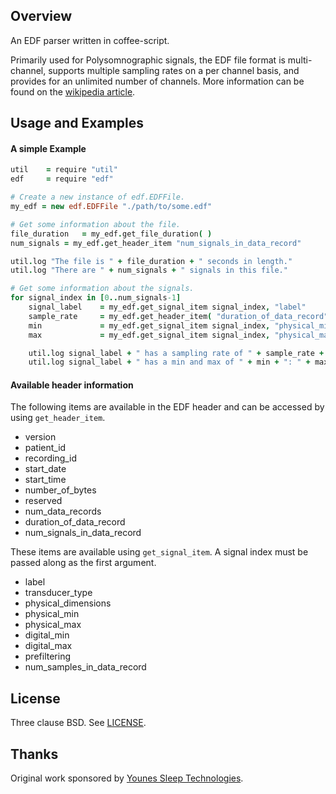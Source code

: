 ## Overview

An EDF parser written in coffee-script.

Primarily used for Polysomnographic signals, the EDF file format is multi-channel, supports multiple sampling rates on a per channel basis, and provides for an unlimited number of channels. More information can be found on the [wikipedia article](http://en.wikipedia.org/wiki/European_Data_Format).

## Usage and Examples

#### A simple Example
```CoffeeScript
util	= require "util"
edf		= require "edf"

# Create a new instance of edf.EDFFile.
my_edf = new edf.EDFFile "./path/to/some.edf"

# Get some information about the file.
file_duration	= my_edf.get_file_duration( )
num_signals	= my_edf.get_header_item "num_signals_in_data_record"

util.log "The file is " + file_duration + " seconds in length."
util.log "There are " + num_signals + " signals in this file."

# Get some information about the signals.
for signal_index in [0..num_signals-1]
	signal_label	= my_edf.get_signal_item signal_index, "label"
	sample_rate		= my_edf.get_header_item( "duration_of_data_record" ) / my_edf.get_signal_item( signal_index, "num_samples_in_data_record" )
	min				= my_edf.get_signal_item signal_index, "physical_min"
	max				= my_edf.get_signal_item signal_index, "physical_max"

	util.log signal_label + " has a sampling rate of " + sample_rate + " Hz."
	util.log signal_label + " has a min and max of " + min + ": " + max  + "."
```

#### Available header information

The following items are available in the EDF header and can be accessed by using ``get_header_item``.
 * version
 * patient_id
 * recording_id
 * start_date
 * start_time
 * number_of_bytes
 * reserved
 * num_data_records
 * duration_of_data_record
 * num_signals_in_data_record
 
These items are available using ``get_signal_item``. A signal index must be passed along as the first argument.
 * label
 * transducer_type
 * physical_dimensions
 * physical_min
 * physical_max
 * digital_min
 * digital_max
 * prefiltering
 * num_samples_in_data_record

## License
Three clause BSD. See [LICENSE](LICENSE).

## Thanks
Original work sponsored by [Younes Sleep Technologies](http://younessleeptechnologies.com/).
